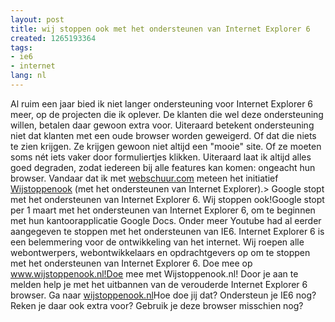 ```yaml
---
layout: post
title: wij stoppen ook met het ondersteunen van Internet Explorer 6
created: 1265193364
tags:
- ie6
- internet
lang: nl
---
```

Al ruim een jaar bied ik niet langer ondersteuning voor Internet Explorer 6 meer, op de projecten die ik oplever. De klanten die wel deze ondersteuning willen, betalen daar gewoon extra voor. Uiteraard betekent ondersteuning niet dat klanten met een oude browser worden geweigerd. Of dat die niets te zien krijgen. Ze krijgen gewoon niet altijd een "mooie" site. Of ze moeten soms nét iets vaker door formuliertjes klikken. Uiteraard laat ik altijd alles goed degraden, zodat iedereen bij alle features kan komen: ongeacht hun browser. Vandaar dat ik met [webschuur.com](http://webschuur.com) meteen het initiatief [Wijstoppenook](http://Wijstoppenook.nl/nl/waarom) (met het ondersteunen van Internet Explorer).<!--break-->> Google stopt met het ondersteunen van Internet Explorer 6. Wij stoppen ook!Google stopt per 1 maart met het ondersteunen van Internet Explorer 6, om te beginnen met hun kantoorapplicatie Google Docs. Onder meer Youtube had al eerder aangegeven te stoppen met het ondersteunen van IE6. Internet Explorer 6 is een belemmering voor de ontwikkeling van het internet. Wij roepen alle webontwerpers, webontwikkelaars en opdrachtgevers op om te stoppen met het ondersteunen van Internet Explorer 6. Doe mee op www.wijstoppenook.nl!Doe mee met Wijstoppenook.nl! Door je aan te melden help je met het uitbannen van de verouderde Internet Explorer 6 browser. Ga naar [wijstoppenook.nl](http://www.wijstoppenook.nl)Hoe doe jij dat? Ondersteun je IE6 nog? Reken je daar ook extra voor? Gebruik je deze browser misschien nog?
